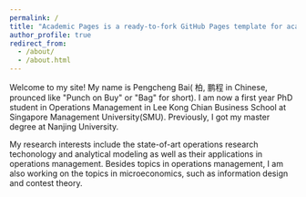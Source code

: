 ```yaml
---
permalink: /
title: "Academic Pages is a ready-to-fork GitHub Pages template for academic personal websites"
author_profile: true
redirect_from: 
  - /about/
  - /about.html
---
```


Welcome to my site! My name is Pengcheng Bai( 柏, 鹏程 in Chinese, prounced like "Punch on Buy" or "Bag" for short). I am now a first year PhD student in Operations Management in Lee Kong Chian Business School at Singapore Management University(SMU). Previously, I got my master degree at Nanjing University. 

My research interests include the state-of-art operations research techonology and analytical modeling as well as their applications in operations management. Besides topics in operations management, I am also working on the topics in microeconomics, such as information design and contest theory.

